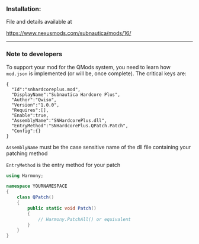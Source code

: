 ### Installation:

File and details available at 

https://www.nexusmods.com/subnautica/mods/16/
___

### Note to developers

To support your mod for the QMods system, you need to learn how `mod.json` is implemented (or will be, once complete). The critical keys are:  

```
{
  "Id":"snhardcoreplus.mod",
  "DisplayName":"Subnautica Hardcore Plus",
  "Author":"Qwiso",
  "Version":"1.0.0",
  "Requires":[],
  "Enable":true,
  "AssemblyName":"SNHardcorePlus.dll",
  "EntryMethod":"SNHardcorePlus.QPatch.Patch",
  "Config":{}
}
```

`AssemblyName` must be the case sensitive name of the dll file containing your patching method

`EntryMethod` is the entry method for your patch

```cs
using Harmony;

namespace YOURNAMESPACE
{
    class QPatch()
    {
        public static void Patch()
        {
            // Harmony.PatchAll() or equivalent
        }
    }
}
```
